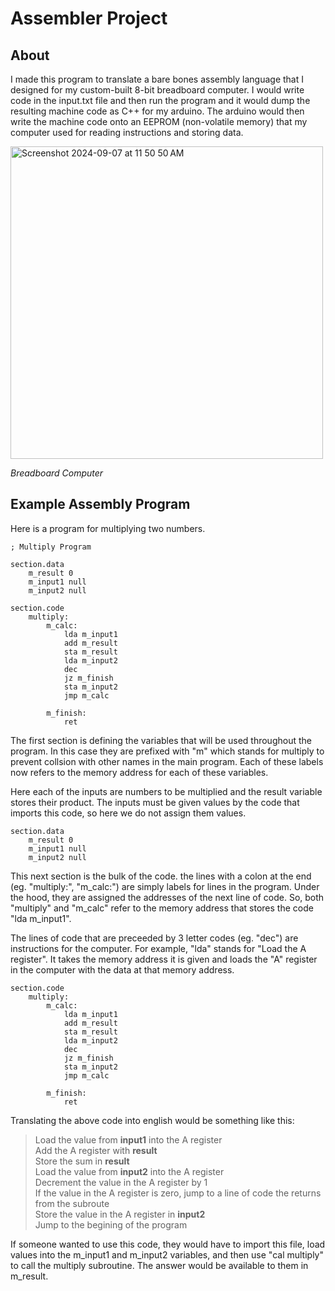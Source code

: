 # Assembler Project

## About

I made this program to translate a bare bones assembly language that I designed for my custom-built 8-bit breadboard computer. I would write code in the input.txt file and then run the program and it would dump the resulting machine code as C++ for my arduino. The arduino would then write the machine code onto an EEPROM (non-volatile memory) that my computer used for reading instructions and storing data.


<img width="500" alt="Screenshot 2024-09-07 at 11 50 50 AM" src="https://github.com/user-attachments/assets/82f86077-9ae6-4e45-85ed-91bb27c46ca3">

*Breadboard Computer*

## Example Assembly Program

Here is a program for multiplying two numbers.

```
; Multiply Program

section.data
    m_result 0
    m_input1 null 
    m_input2 null 

section.code
    multiply:
        m_calc:
            lda m_input1
            add m_result
            sta m_result
            lda m_input2
            dec
            jz m_finish
            sta m_input2
            jmp m_calc
        
        m_finish:
            ret
```

The first section is defining the variables that will be used throughout the program. In this case they are prefixed with "m" which stands for multiply to prevent collsion with other names in the main program. Each of these labels now refers to the memory address for each of these variables.

Here each of the inputs are numbers to be multiplied and the result variable stores their product. The inputs must be given values by the code that imports this code, so here we do not assign them values.

```
section.data
    m_result 0
    m_input1 null 
    m_input2 null 
```

This next section is the bulk of the code. the lines with a colon at the end (eg. "multiply:", "m_calc:") are simply labels for lines in the program. Under the hood, they are assigned the addresses of the next line of code. So, both "multiply" and "m_calc" refer to the memory address that stores the code "lda m_input1".

The lines of code that are preceeded by 3 letter codes (eg. "dec") are instructions for the computer. For example, "lda" stands for "Load the A register". It takes the memory address it is given and loads the "A" register in the computer with the data at that memory address.

```
section.code
    multiply:
        m_calc:
            lda m_input1
            add m_result
            sta m_result
            lda m_input2
            dec
            jz m_finish
            sta m_input2
            jmp m_calc
        
        m_finish:
            ret
```

Translating the above code into english would be something like this:

>Load the value from **input1** into the A register <br>
>Add the A register with **result** <br>
>Store the sum in **result** <br>
>Load the value from **input2** into the A register <br>
>Decrement the value in the A register by 1 <br>
>If the value in the A register is zero, jump to a line of code the returns from the subroute <br>
>Store the value in the A register in **input2** <br>
>Jump to the begining of the program<br>

If someone wanted to use this code, they would have to import this file, load values into the m_input1 and m_input2 variables, and then use "cal multiply" to call the multiply subroutine. The answer would be available to them in m_result.
